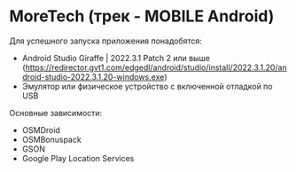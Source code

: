 # MoreTech (трек - MOBILE Android)
Для успешного запуска приложения понадобятся:
- Android Studio Giraffe | 2022.3.1 Patch 2 или выше (https://redirector.gvt1.com/edgedl/android/studio/install/2022.3.1.20/android-studio-2022.3.1.20-windows.exe)
- Эмулятор или физическое устройство с включенной отладкой по USB

Основные зависимости:
- OSMDroid
- OSMBonuspack
- GSON
- Google Play Location Services
